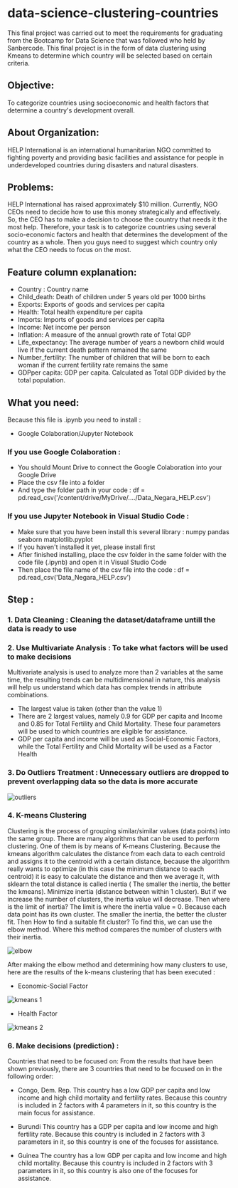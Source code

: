 # data-science-clustering-countries
This final project was carried out to meet the requirements for graduating from the Bootcamp for Data Science that was followed who held by Sanbercode.
This final project is in the form of data clustering using Kmeans to determine which country will be selected based on certain criteria.

## Objective:

To categorize countries using socioeconomic and health factors that determine a country's development overall.

## About Organization:

HELP International is an international humanitarian NGO committed to fighting poverty and providing basic facilities and assistance for people in underdeveloped countries during disasters and natural disasters.

## Problems:

HELP International has raised approximately $10 million. Currently, NGO CEOs need to decide how to use this money strategically and effectively. So, the CEO has to make a decision to choose the country that needs it the most help. Therefore, your task is to categorize countries using several socio-economic factors and health that determines the development of the country as a whole. Then you guys need to suggest which country only what the CEO needs to focus on the most.

## Feature column explanation:

- Country : Country name
- Child_death: Death of children under 5 years old per 1000 births
- Exports: Exports of goods and services per capita
- Health: Total health expenditure per capita
- Imports: Imports of goods and services per capita
- Income: Net income per person
- Inflation: A measure of the annual growth rate of Total GDP
- Life_expectancy: The average number of years a newborn child would live if the current death pattern remained the same
- Number_fertility: The number of children that will be born to each woman if the current fertility rate remains the same
- GDPper capita: GDP per capita. Calculated as Total GDP divided by the total population.

## What you need:
Because this file is .ipynb you need to install :
- Google Colaboration/Jupyter Notebook

### If you use Google Colaboration :
- You should Mount Drive to connect the Google Colaboration into your Google Drive
- Place the csv file into a folder
- And type the folder path in your code :
df = pd.read_csv('/content/drive/MyDrive/..../Data_Negara_HELP.csv') 

### If you use Jupyter Notebook in Visual Studio Code :
- Make sure that you have been install this several library :
  numpy
  pandas
  seaborn
  matplotlib.pyplot
- If you haven't installed it yet, please install first
- After finished installing, place the csv folder in the same folder with the code file (.ipynb) and open it in Visual Studio Code
- Then place the file name of the csv file into the code :
df = pd.read_csv('Data_Negara_HELP.csv') 

## Step :

### 1. Data Cleaning : Cleaning the dataset/dataframe untill the data is ready to use
### 2. Use Multivariate Analysis : To take what factors will be used to make decisions
  Multivariate analysis is used to analyze more than 2 variables at the same time, the resulting trends can be multidimensional in nature, this analysis will help us understand which data has complex trends in attribute combinations.
  - The largest value is taken (other than the value 1)
  - There are 2 largest values, namely 0.9 for GDP per capita and Income and 0.85 for Total Fertility and Child Mortality. These four parameters will be used to which countries are eligible for assistance.
  - GDP per capita and income will be used as Social-Economic Factors, while the Total Fertility and Child Mortality will be used as a Factor Health
  
### 3. Do Outliers Treatment : Unnecessary outliers are dropped to prevent overlapping data so the data is more accurate

![outliers](https://user-images.githubusercontent.com/56376510/157673903-1dda23ea-a8a5-4847-b97e-a2a00e8f4374.JPG)

### 4. K-means Clustering
Clustering is the process of grouping similar/similar values (data points) into the same group.
There are many algorithms that can be used to perform clustering. One of them is by means of K-means Clustering.
Because the kmeans algorithm calculates the distance from each data to each centroid and assigns it to the centroid with a certain distance, because the algorithm really wants to optimize (in this case the minimum distance to each centroid) it is easy to calculate the distance and then we average it, with sklearn the total distance is called inertia ( The smaller the inertia, the better the kmeans). Minimize inertia (distance between within 1 cluster).
But if we increase the number of clusters, the inertia value will decrease. Then where is the limit of inertia? The limit is where the inertia value = 0. Because each data point has its own cluster. The smaller the inertia, the better the cluster fit. Then How to find a suitable fit cluster? To find this, we can use the elbow method. Where this method compares the number of clusters with their inertia.

![elbow](https://user-images.githubusercontent.com/56376510/157673659-9ec7f58d-9061-4d09-810c-c5e05130ad87.JPG)

After making the elbow method and determining how many clusters to use, here are the results of the k-means clustering that has been executed :

  - Economic-Social Factor
  
![kmeans 1](https://user-images.githubusercontent.com/56376510/157674195-9d3267fd-9c29-47e2-bd0f-d92a37854853.JPG)

  - Health Factor

![kmeans 2](https://user-images.githubusercontent.com/56376510/157674396-be136764-22cf-4483-8fe5-e2dc3ba46981.JPG)

### 6. Make decisions (prediction) :
   Countries that need to be focused on:
   From the results that have been shown previously, there are 3 countries that need to be focused on in the following order:
   
   - Congo, Dem. Rep.
   This country has a low GDP per capita and low income and high child mortality and fertility rates. Because this country is included in 2 factors with 4 parameters in it, so this country is the main focus for assistance.
   
   - Burundi
   This country has a GDP per capita and low income and high fertility rate. Because this country is included in 2 factors with 3 parameters in it, so this country is one of the focuses for assistance.
   
   - Guinea
   The country has a low GDP per capita and low income and high child mortality. Because this country is included in 2 factors with 3 parameters in it, so this country is also one of the focuses for assistance.


